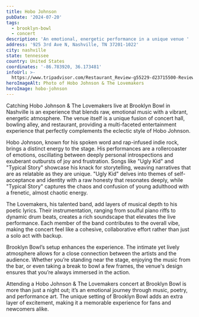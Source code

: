 ```yaml
---
title: Hobo Johnson
pubDate: '2024-07-20'
tags:
  - brooklyn-bowl
  - concert
description: 'An emotional, energetic performance in a unique venue '
address: '925 3rd Ave N, Nashville, TN 37201-1022'
city: nashville
state: tennessee
country: United States
coordinates: '-86.783920, 36.173481'
infoUrl: >-
  https://www.tripadvisor.com/Restaurant_Review-g55229-d23715500-Reviews-Brooklyn_Bowl-Nashville_Davidson_County_Tennessee.html
heroImageAlt: Photo of Hobo Johnson & The Lovemakers
heroImage: hobo-johnson
---
```


Catching Hobo Johnson & The Lovemakers live at Brooklyn Bowl in Nashville is an experience that blends raw, emotional music with a vibrant, energetic atmosphere. The venue itself is a unique fusion of concert hall, bowling alley, and restaurant, providing a multi-faceted entertainment experience that perfectly complements the eclectic style of Hobo Johnson.

Hobo Johnson, known for his spoken word and rap-infused indie rock, brings a distinct energy to the stage. His performances are a rollercoaster of emotions, oscillating between deeply personal introspections and exuberant outbursts of joy and frustration. Songs like "Ugly Kid" and "Typical Story" showcase his knack for storytelling, weaving narratives that are as relatable as they are unique. "Ugly Kid" delves into themes of self-acceptance and identity with a raw honesty that resonates deeply, while "Typical Story" captures the chaos and confusion of young adulthood with a frenetic, almost chaotic energy.

The Lovemakers, his talented band, add layers of musical depth to his poetic lyrics. Their instrumentation, ranging from soulful piano riffs to dynamic drum beats, creates a rich soundscape that elevates the live performance. Each member of the band contributes to the overall vibe, making the concert feel like a cohesive, collaborative effort rather than just a solo act with backup.

Brooklyn Bowl’s setup enhances the experience. The intimate yet lively atmosphere allows for a close connection between the artists and the audience. Whether you’re standing near the stage, enjoying the music from the bar, or even taking a break to bowl a few frames, the venue's design ensures that you’re always immersed in the action.

Attending a Hobo Johnson & The Lovemakers concert at Brooklyn Bowl is more than just a night out; it’s an emotional journey through music, poetry, and performance art. The unique setting of Brooklyn Bowl adds an extra layer of excitement, making it a memorable experience for fans and newcomers alike.
